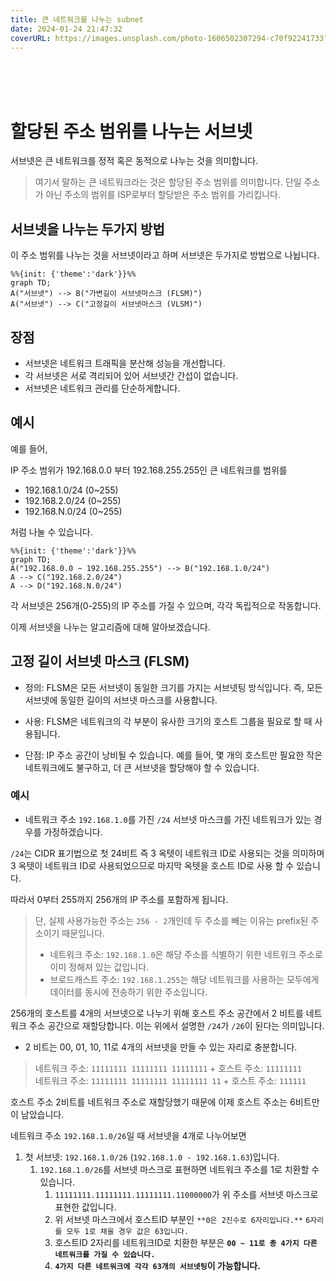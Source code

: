 ```yaml
---
title: 큰 네트워크를 나누는 subnet 
date: 2024-01-24 21:47:32
coverURL: https://images.unsplash.com/photo-1606502307294-c70f92241733?q=80&w=2940&auto=format&fit=crop&ixlib=rb-4.0.3&ixid=M3wxMjA3fDB8MHxwaG90by1wYWdlfHx8fGVufDB8fHx8fA%3D%3D
---
```

<br />
<br />
<br />

# 할당된 주소 범위를 나누는 서브넷

서브넷은 큰 네트워크를 정적 혹은 동적으로 나누는 것을 의미합니다.

> 여기서 말하는 큰 네트워크라는 것은 할당된 주소 범위를 의미합니다.
단일 주소가 아닌 주소의 범위를 ISP로부터 할당받은 주소 범위를 가리킵니다.

## 서브넷을 나누는 두가지 방법
이 주소 범위를 나누는 것을 서브넷이라고 하며 서브넷은 두가지로 방법으로 나뉩니다.


```mermaid
%%{init: {'theme':'dark'}}%%
graph TD;
A("서브넷") --> B("가변길이 서브넷마스크 (FLSM)")
A("서브넷") --> C("고정길이 서브넷마스크 (VLSM)")
```

## 장점

- 서브넷은 네트워크 트래픽을 분산해 성능을 개선합니다.
- 각 서브넷은 서로 격리되어 있어 서브넷간 간섭이 없습니다.
- 서브넷은 네트워크 관리를 단순하게합니다.

## 예시
예를 들어, 

IP 주소 범위가 192.168.0.0 부터 192.168.255.255인 큰 네트워크를 범위를 
- 192.168.1.0/24 (0~255)
- 192.168.2.0/24 (0~255)
- 192.168.N.0/24 (0~255)

처럼 나눌 수 있습니다.


```mermaid
%%{init: {'theme':'dark'}}%%
graph TD;
A("192.168.0.0 ~ 192.168.255.255") --> B("192.168.1.0/24")
A --> C("192.168.2.0/24")
A --> D("192.168.N.0/24")
```


각 서브넷은 256개(0-255)의 IP 주소를 가질 수 있으며, 각각 독립적으로 작동합니다.

이제 서브넷을 나누는 알고리즘에 대해
알아보겠습니다.

## 고정 길이 서브넷 마스크 (FLSM)

- 정의: FLSM은 모든 서브넷이 동일한 크기를 가지는 서브넷팅 방식입니다. 즉, 모든 서브넷에 동일한 길이의 서브넷 마스크를 사용합니다.

- 사용: FLSM은 네트워크의 각 부분이 유사한 크기의 호스트 그룹을 필요로 할 때 사용됩니다.

- 단점: IP 주소 공간이 낭비될 수 있습니다. 예를 들어, 몇 개의 호스트만 필요한 작은 네트워크에도 불구하고, 더 큰 서브넷을 할당해야 할 수 있습니다.

### 예시

- 네트워크 주소 `192.168.1.0`를 가진 `/24` 서브넷 마스크를 가진 네트워크가 있는 경우를 가정하겠습니다.

`/24`는 CIDR 표기법으로 첫 24비트 즉 3 옥텟이 네트워크 ID로 사용되는 것을 의미하며
3 옥텟이 네트워크 ID로 사용되었으므로 마지막 옥텟을 호스트 ID로 사용 할 수 있습니다.

따라서 0부터 255까지 256개의 IP 주소를 포함하게 됩니다.

> 단, 실제 사용가능한 주소는 `256 - 2`개인데 두 주소를 빼는 이유는 prefix된 주소이기 때문입니다.
> - 네트워크 주소: `192.168.1.0`은 해당 주소를 식별하기 위한 네트워크 주소로 이미 정해져 있는 값입니다.
> - 브로드캐스트 주소: `192.168.1.255`는 해당 네트워크를 사용하는 모두에게 데이터를 동시에 전송하기 위한 주소입니다.

256개의 호스트를 4개의 서브넷으로 나누기 위해 호스트 주소 공간에서 2 비트를 네트워크 주소 공간으로 재할당합니다.
이는 위에서 설명한 `/24`가 `/26`이 된다는 의미입니다.
- 2 비트는 00, 01, 10, 11로 4개의 서브넷을 만들 수 있는 자리로 충분합니다.

> 네트워크 주소: `11111111 11111111 11111111` + 호스트 주소: `11111111`<br>
> 네트워크 주소: `11111111 11111111 11111111 11` + 호스트 주소: `111111`

호스트 주소 2비트를 네트워크 주소로 재할당했기 때문에 이제 호스트 주소는 6비트만이 남았습니다.

네트워크 주소 `192.168.1.0/26`일 때 서브넷을 4개로 나누어보면

1. 첫 서브넷: `192.168.1.0/26` (`192.168.1.0 - 192.168.1.63`)입니다.
   1. `192.168.1.0/26`를 서브넷 마스크로 표현하면 네트워크 주소를 1로 치환할 수 있습니다.
      1. `11111111.11111111.11111111.11000000`가 위 주소를 서브넷 마스크로 표현한 값입니다.
      2. 위 서브넷 마스크에서 호스트ID 부분인 `**0은 2진수로 6자리입니다.**` `6자리를 모두 1로 채울 경우 값은 63입니다.`
      3. 호스트ID 2자리를 네트워크ID로 치환한 부분은 **`00 ~ 11로 총 4가지 다른 네트워크를 가질 수 있습니다.`**
      4. **`4가지 다른 네트워크에 각각 63개의 서브넷팅`이 가능합니다.**
   


<!-- 한 기업에서 위 네트워크 주소를 /24인 C클래스로 

고정 길이 서브넷 마스크 방식으로 4개의 서브넷을 생성합니다. -->


